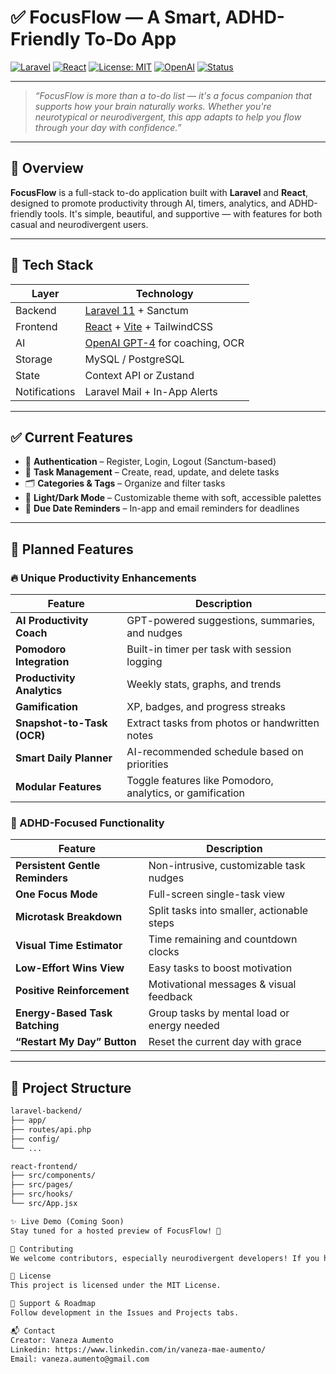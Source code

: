 # ✅ FocusFlow — A Smart, ADHD-Friendly To-Do App

[![Laravel](https://img.shields.io/badge/Laravel-11.x-red?logo=laravel)](https://laravel.com/)
[![React](https://img.shields.io/badge/React-18.x-61dafb?logo=react)](https://reactjs.org/)
[![License: MIT](https://img.shields.io/badge/License-MIT-yellow.svg)](LICENSE)
[![OpenAI](https://img.shields.io/badge/AI%20Powered%20by-OpenAI-blue?logo=openai)](https://openai.com/)
[![Status](https://img.shields.io/badge/Status-Planning%20%2F%20MVP-lightgrey)](#)

---

> _“FocusFlow is more than a to-do list — it's a focus companion that supports how your brain naturally works. Whether you're neurotypical or neurodivergent, this app adapts to help you flow through your day with confidence.”_

---

## 🌟 Overview

**FocusFlow** is a full-stack to-do application built with **Laravel** and **React**, designed to promote productivity through AI, timers, analytics, and ADHD-friendly tools. It's simple, beautiful, and supportive — with features for both casual and neurodivergent users.

---

## 🧩 Tech Stack

| Layer         | Technology                                                                |
| ------------- | ------------------------------------------------------------------------- |
| Backend       | [Laravel 11](https://laravel.com/) + Sanctum                              |
| Frontend      | [React](https://reactjs.org/) + [Vite](https://vitejs.dev/) + TailwindCSS |
| AI            | [OpenAI GPT-4](https://openai.com/) for coaching, OCR                     |
| Storage       | MySQL / PostgreSQL                                                        |
| State         | Context API or Zustand                                                    |
| Notifications | Laravel Mail + In-App Alerts                                              |

---

## ✅ Current Features

-   🔐 **Authentication** – Register, Login, Logout (Sanctum-based)
-   🧾 **Task Management** – Create, read, update, and delete tasks
-   🗂️ **Categories & Tags** – Organize and filter tasks
-   🎨 **Light/Dark Mode** – Customizable theme with soft, accessible palettes
-   🔔 **Due Date Reminders** – In-app and email reminders for deadlines

---

## 🚀 Planned Features

### 🔥 Unique Productivity Enhancements

| Feature                    | Description                                               |
| -------------------------- | --------------------------------------------------------- |
| **AI Productivity Coach**  | GPT-powered suggestions, summaries, and nudges            |
| **Pomodoro Integration**   | Built-in timer per task with session logging              |
| **Productivity Analytics** | Weekly stats, graphs, and trends                          |
| **Gamification**           | XP, badges, and progress streaks                          |
| **Snapshot-to-Task (OCR)** | Extract tasks from photos or handwritten notes            |
| **Smart Daily Planner**    | AI-recommended schedule based on priorities               |
| **Modular Features**       | Toggle features like Pomodoro, analytics, or gamification |

### 🧠 ADHD-Focused Functionality

| Feature                         | Description                                 |
| ------------------------------- | ------------------------------------------- |
| **Persistent Gentle Reminders** | Non-intrusive, customizable task nudges     |
| **One Focus Mode**              | Full-screen single-task view                |
| **Microtask Breakdown**         | Split tasks into smaller, actionable steps  |
| **Visual Time Estimator**       | Time remaining and countdown clocks         |
| **Low-Effort Wins View**        | Easy tasks to boost motivation              |
| **Positive Reinforcement**      | Motivational messages & visual feedback     |
| **Energy-Based Task Batching**  | Group tasks by mental load or energy needed |
| **“Restart My Day” Button**     | Reset the current day with grace            |

---

## 📁 Project Structure

```txt
laravel-backend/
├── app/
├── routes/api.php
├── config/
└── ...

react-frontend/
├── src/components/
├── src/pages/
├── src/hooks/
└── src/App.jsx

✨ Live Demo (Coming Soon)
Stay tuned for a hosted preview of FocusFlow! 🚀

🤝 Contributing
We welcome contributors, especially neurodivergent developers! If you have suggestions or ideas to improve focus, reduce overwhelm, or improve accessibility, feel free to open an issue or submit a PR.

📄 License
This project is licensed under the MIT License.

📌 Support & Roadmap
Follow development in the Issues and Projects tabs.

📬 Contact
Creator: Vaneza Aumento
Linkedin: https://www.linkedin.com/in/vaneza-mae-aumento/
Email: vaneza.aumento@gmail.com
```
